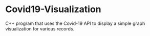 # Covid19-Visualization
C++ program that uses the Covid-19 API to display a simple graph visualization for various records. 
